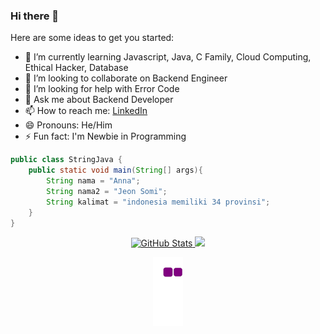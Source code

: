 ### Hi there 👋

Here are some ideas to get you started:

- 🌱 I’m currently learning Javascript, Java, C Family, Cloud Computing, Ethical Hacker, Database
- 👯 I’m looking to collaborate on Backend Engineer
- 🤔 I’m looking for help with Error Code
- 💬 Ask me about Backend Developer
- 📫 How to reach me: [LinkedIn](https://www.linkedin.com/in/saut-manurung-112349163/)
- 😄 Pronouns: He/Him
- ⚡ Fun fact: I'm Newbie in Programming

```java
public class StringJava {
    public static void main(String[] args){
        String nama = "Anna";
        String nama2 = "Jeon Somi";
        String kalimat = "indonesia memiliki 34 provinsi";
    }
}
```
<div align="center">
  <a href="https://github.com/sautmanurung1">
  <img height="200em" src="https://github-readme-stats.vercel.app/api?username=sautmanurung1&theme=react&show_icons=true&custom_title=Saut%20Manurung%27s%20GitHub%20Stats" alt="GitHub     Stats" />
  <img height="240em" src="https://github-readme-stats.vercel.app/api/top-langs/?username=sautmanurung1&theme=tokyonight" />

   
  ![Snake Animation](https://github.com/sautmanurung1/sautmanurung1/blob/output/github-contribution-grid-snake.gif)
  </a></div>
